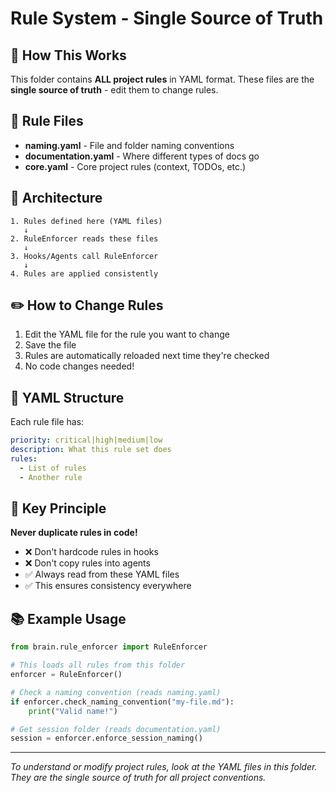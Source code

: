 # Rule System - Single Source of Truth

## 📍 How This Works

This folder contains **ALL project rules** in YAML format.
These files are the **single source of truth** - edit them to change rules.

## 📂 Rule Files

- **naming.yaml** - File and folder naming conventions
- **documentation.yaml** - Where different types of docs go  
- **core.yaml** - Core project rules (context, TODOs, etc.)

## 🔄 Architecture

```
1. Rules defined here (YAML files)
   ↓
2. RuleEnforcer reads these files
   ↓
3. Hooks/Agents call RuleEnforcer
   ↓
4. Rules are applied consistently
```

## ✏️ How to Change Rules

1. Edit the YAML file for the rule you want to change
2. Save the file
3. Rules are automatically reloaded next time they're checked
4. No code changes needed!

## 📝 YAML Structure

Each rule file has:
```yaml
priority: critical|high|medium|low
description: What this rule set does
rules:
  - List of rules
  - Another rule
```

## 🎯 Key Principle

**Never duplicate rules in code!**
- ❌ Don't hardcode rules in hooks
- ❌ Don't copy rules into agents
- ✅ Always read from these YAML files
- ✅ This ensures consistency everywhere

## 📚 Example Usage

```python
from brain.rule_enforcer import RuleEnforcer

# This loads all rules from this folder
enforcer = RuleEnforcer()

# Check a naming convention (reads naming.yaml)
if enforcer.check_naming_convention("my-file.md"):
    print("Valid name!")

# Get session folder (reads documentation.yaml)
session = enforcer.enforce_session_naming()
```

---
*To understand or modify project rules, look at the YAML files in this folder.*
*They are the single source of truth for all project conventions.*
